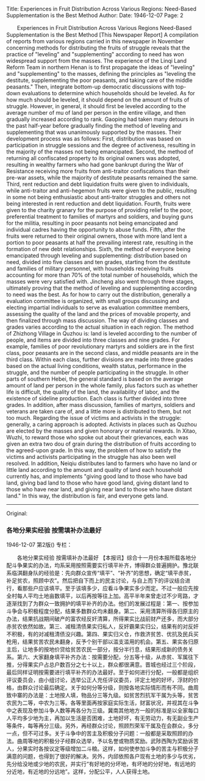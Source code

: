 Title: Experiences in Fruit Distribution Across Various Regions: Need-Based Supplementation is the Best Method
Author:
Date: 1946-12-07
Page: 2

　　Experiences in Fruit Distribution Across Various Regions
    Need-Based Supplementation is the Best Method
    [This Newspaper Report] A compilation of reports from various regions carried in this newspaper in November concerning methods for distributing the fruits of struggle reveals that the practice of "leveling" and "supplementing" according to need has won widespread support from the masses. The experience of the Linqi Land Reform Team in northern Henan is to first propagate the ideas of "leveling" and "supplementing" to the masses, defining the principles as "leveling the destitute, supplementing the poor peasants, and taking care of the middle peasants." Then, integrate bottom-up democratic discussions with top-down evaluations to determine which households should be leveled. As for how much should be leveled, it should depend on the amount of fruits of struggle. However, in general, it should first be leveled according to the average number of mu of land per person in the entire village, and then gradually increased according to rank. Gaoping had taken many detours in the past half-year before gradually finding the method of leveling and supplementing that was unanimously supported by the masses. Their development process was as follows: First, distribution was based on participation in struggle sessions and the degree of activeness, resulting in the majority of the masses not being emancipated. Second, the method of returning all confiscated property to its original owners was adopted, resulting in wealthy farmers who had gone bankrupt during the War of Resistance receiving more fruits from anti-traitor confiscations than their pre-war assets, while the majority of destitute peasants remained the same. Third, rent reduction and debt liquidation fruits were given to individuals, while anti-traitor and anti-hegemon fruits were given to the public, resulting in some not being enthusiastic about anti-traitor struggles and others not being interested in rent reduction and debt liquidation. Fourth, fruits were given to the charity granary for the purpose of providing relief to the poor, preferential treatment to families of martyrs and soldiers, and buying guns for the militia, resulting in poor peasants not being emancipated and individual cadres having the opportunity to abuse funds. Fifth, after the fruits were returned to their original owners, those with more land lent a portion to poor peasants at half the prevailing interest rate, resulting in the formation of new debt relationships. Sixth, the method of everyone being emancipated through leveling and supplementing: distribution based on need, divided into five classes and ten grades, starting from the destitute and families of military personnel, with households receiving fruits accounting for more than 70% of the total number of households, which the masses were very satisfied with. Jincheng also went through three stages, ultimately proving that the method of leveling and supplementing according to need was the best. As for how to carry out the distribution, generally a evaluation committee is organized, with small groups discussing and electing impartial individuals to serve as evaluation committee members, assessing the quality of the land and the prices of movable property, and then finalized through mass discussion. The way of dividing classes and grades varies according to the actual situation in each region. The method of Zhizhong Village in Quzhou is: land is leveled according to the number of people, and items are divided into three classes and nine grades. For example, families of poor revolutionary martyrs and soldiers are in the first class, poor peasants are in the second class, and middle peasants are in the third class. Within each class, further divisions are made into three grades based on the actual living conditions, wealth status, performance in the struggle, and the number of people participating in the struggle. In other parts of southern Hebei, the general standard is based on the average amount of land per person in the whole family, plus factors such as whether life is difficult, the quality of the land, the availability of labor, and the existence of sideline production. Each class is further divided into three grades. In addition, after mass discussion, families of martyrs, soldiers and veterans are taken care of, and a little more is distributed to them, but not too much. Regarding the issue of victims and activists in the struggle: generally, a caring approach is adopted. Activists in places such as Quzhou are elected by the masses and given honorary or material rewards. In Xitao, Wuzhi, to reward those who spoke out about their grievances, each was given an extra two dou of grain during the distribution of fruits according to the agreed-upon grade. In this way, the problem of how to satisfy the victims and activists participating in the struggle has also been well resolved. In addition, Neiqiu distributes land to farmers who have no land or little land according to the amount and quality of land each household currently has, and implements "giving good land to those who have bad land, giving bad land to those who have good land, giving distant land to those who have near land, and giving near land to those who have distant land." In this way, the distribution is fair, and everyone gets land.



<hr /> 

Original: 


### 各地分果实经验  按需填补办法最好

1946-12-07
第2版()
专栏：

　　各地分果实经验
    按需填补办法最好
    【本报讯】综合十一月份本报所载各地分配斗争果实的办法，均系采用按照需要实行填平补齐，博得群众普遍拥护。豫北联系临淇翻身队的经验是：先向群众宣传“填平”、“补齐”的思想，确定“填平赤贫，补足贫农，照顾中农”。然后把自下而上的民主讨论，与自上而下的评议结合进行，看那些户应该填平。至于该填多少，应看斗争果实多少而定。不过一般应先按全村每人平均土地亩数填平，以后再按等往上加。高平半年来曾走过不少弯路，才逐渐找到了为群众一致拥护的填平补齐的办法。他们的发展过程是：第一、按参加斗争会与积极程度分配，结果多数群众均未翻身。第二、采用清算所得各归原主的办法，结果抗战期间破产的富农经反奸清算，所得果实比战前财产还多，而大部分赤贫农依然如故。第三、减租清债果实归私人，反奸霸果实归公，结果有的对反奸不积极，有的对减租清债没兴趣。第四、果实归义仓，作救济贫苦、优抗及民兵买枪用，结果贫苦农民未翻身，反予个别干部以滥支滥用的机会。第五、果实各归原主后，让地多的按地价贷给贫苦农民一部分，按分半行息，结果形成新的债务关系。第六、大家翻身填平补齐办法：按需要分配，分五等十级，从赤贫、军属往下推，分得果实户占总户数百分之七十以上，群众都很满意。晋城也经过三个阶段，最后同样证明按需要进行填平补齐的办法最好。至于如何进行分配，一般都是组织评议委员会，由小组讨论，选举公正人充任评议委员，评定土地的好坏，浮财的价格，由群众讨论最后确定。关于如何分等分级，则按各地实际情形而有不同。曲周致中寨的办法是：土地按人填，物品分三等九级。如贫苦烈抗军干属为头等，贫苦农民为二等，中农为三等。各等里面再按家庭实际生活，财富状况，并视其在斗争中之表现及参加斗争人数等再各分为三级。冀南其他地方一般的标准是以全家每口人平均多少地为主，再加以生活是否困难，土地好坏，有无劳动力，有无副业生产等条件，每等再分三级。另外，再经群众讨论，照顾烈荣军干属及在会群众，多分一点，但不可过多。关于斗争中的苦主及积极分子问题：一般都是采取照顾的办法。曲周等地的积极分子经群众选举，予以名誉或物质奖励。武陟西陶为奖励诉苦人，分果实时各按议定等级增加二斗粮。这样，如何使参加斗争的苦主与积极分子满意的问题，也得到了很好的解决。另外，内邱依照各户现有土地的多少与优劣，先分给没地或少地的农民，并实行“有好地的分坏地，有坏地的分好地，有远地的分近地，有近地的分远地”。这样，分配公平，人人获得土地。
